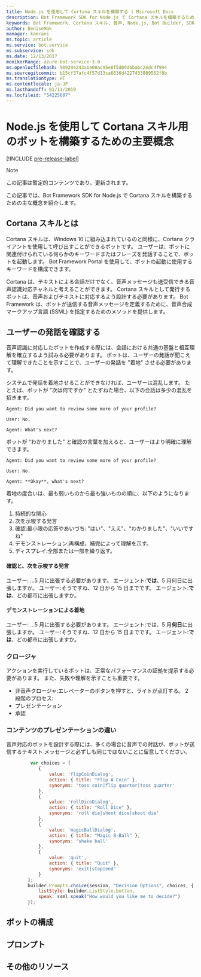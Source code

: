 ```yaml
---
title: Node.js を使用して Cortana スキルを構築する | Microsoft Docs
description: Bot Framework SDK for Node.js で Cortana スキルを構築するための主要概念について説明します。
keywords: Bot Framework, Cortana スキル, 音声, Node.js, Bot Builder, SDK, 主な概念, 主要概念
author: DeniseMak
manager: kamrani
ms.topic: article
ms.service: bot-service
ms.subservice: sdk
ms.date: 12/13/2017
monikerRange: azure-bot-service-3.0
ms.openlocfilehash: 909294243abe00ac95e8f5d89d6babc2edc4f994
ms.sourcegitcommit: b15cf37afc4f57d13ca6636d4227433809562f8b
ms.translationtype: HT
ms.contentlocale: ja-JP
ms.lasthandoff: 01/11/2019
ms.locfileid: "54225687"
---
```

# <a name="key-concepts-for-building-a-bot-for-cortana-skills-using-nodejs"></a>Node.js を使用して Cortana スキル用のボットを構築するための主要概念
 
[!INCLUDE [pre-release-label](../includes/pre-release-label-v3.md)]

> [!NOTE]
> この記事は暫定的コンテンツであり、更新されます。

この記事では、Bot Framework SDK for Node.js で Cortana スキルを構築するための主な概念を紹介します。 

## <a name="what-is-a-cortana-skill"></a>Cortana スキルとは
Cortana スキルは、Windows 10 に組み込まれているのと同様に、Cortana クライアントを使用して呼び出すことができるボットです。 ユーザーは、ボットに関連付けられている何らかのキーワードまたはフレーズを発話することで、ボットを起動します。 Bot Framework Portal を使用して、ボットの起動に使用するキーワードを構成できます。 

Cortana は、テキストによる会話だけでなく、音声メッセージも送受信できる音声認識対応チャネルと考えることができます。 Cortana スキルとして発行するボットは、音声およびテキストに対応するよう設計する必要があります。 Bot Framework は、ボットが送信する音声メッセージを定義するために、音声合成マークアップ言語 (SSML) を指定するためのメソッドを提供します。

## <a name="acknowledge-user-utterances"></a>ユーザーの発話を確認する 

<!-- Establishing conversational understanding -->
<!-- Placeholder: In this section, describe how you have to write your speech to sound natural -->


音声認識に対応したボットを作成する際には、会話における共通の基盤と相互理解を確立するよう試みる必要があります。 ボットは、ユーザーの発話が聞こえて理解できたことを示すことで、ユーザーの発話を "着地" させる必要があります。

システムで発話を着地させることができなければ、ユーザーは混乱します。 たとえば、ボットが "次は何ですか" とたずねた場合、以下の会話は多少の混乱を招きます。

```
Agent: Did you want to review some more of your profile?

User: No.

Agent: What's next?
```

ボットが "わかりました" と確認の言葉を加えると、ユーザーはより明確に理解できます。

```
Agent: Did you want to review some more of your profile?

User: No.

Agent: **Okay**, what's next?
```


着地の度合いは、最も弱いものから最も強いものの順に、以下のようになります。
1. 持続的な関心
2. 次を示唆する発言
3. 確認:最小限の応答やあいづち: "はい"、"ええ"、"わかりました"、"いいですね"
4. デモンストレーション:再構成、補完によって理解を示す。
5. ディスプレイ:全部または一部を繰り返す。

#### <a name="acknowledgement-and-next-relevant-contribution"></a>確認と、次を示唆する発言
ユーザー: ...5 月に出張する必要があります。
エージェント:**では**、5 月何日に出張しますか。
ユーザー:そうですね、12 日から 15 日までです。
エージェント:**では**、どの都市に出張しますか。

#### <a name="grounding-by-demonstration"></a>デモンストレーションによる着地
ユーザー: ...5 月に出張する必要があります。
エージェント:では、5 月**何日**に出張しますか。
ユーザー:そうですね、12 日から 15 日までです。
エージェント:**では**、どの都市に出張しますか。


### <a name="closure"></a>クロージャ

アクションを実行しているボットは、正常なパフォーマンスの証拠を提示する必要があります。
また、失敗や理解を示すことも重要です。 
* 非音声クロージャ:エレベーターのボタンを押すと、ライトが点灯する。
2 段階のプロセス:
* プレゼンテーション 
* 承認


### <a name="differences-in-content-presentation"></a>コンテンツのプレゼンテーションの違い
音声対応のボットを設計する際には、多くの場合に音声での対話が、ボットが送信するテキスト メッセージと必ずしも同じではないことに留意してください。
<!-- If there are differences in what the bot will say, in the text vs the speak fields of a prompt or in a waterfall, for example, discuss them here.

## Speech

You bot uses the **session.say** method to speak to the user. The speak method has three overloads:
* If you pass only one parameter to **session.say**, it can be a text parameter.
* If you pass two parameters to **session.say**, it can take text and SSML.
* If you pass three parameters, the third parameter takes an options structure that specifies all the options you can pass to build an **IMessage** object.

```javascript
var bot = new builder.UniversalBot(connector, function (session) {
    session.say("Hello... I'm a decision making bot.'.", 
        ssml.speak("Hello. I can help you answer all of life's tough questions."));
    session.replaceDialog('rootMenu');
});

```
## Speech in messages

The **IMessage** object provides a **speak** property for SSML. It can be used to play a .wav file.

The **inputHint** property helps indicate to Cortana whether your bot is expecting input. If you're using a built-in prompt, this value is automatically set to the default of **expectingInput**.

The **inputHint** property can take the following values: 
* **expectingInput**: Indicates that the bot is actively expecting a response from the user. Cortana listens for the user to speak into the microphone.
* **acceptingInput**: Indicates that the bot is passively ready for input but is not waiting on a response. Cortana accepts input from the user if the user holds down the microphone button.
* **ignoringInput**: Cortana is ignoring input. Your bot may send this hint if it is actively processing a request and will ignore input from users until the request is complete.

Prompts can take a `speak:` or `retrySpeak` option.

```javascript
        builder.Prompts.choice(session, "Decision Options", choices, {
            listStyle: builder.ListStyle.button,
            speak: ssml.speak("How would you like me to decide?")
        });
```

Prompts.number has *ordinal support*, meaning that you can say "the last", "the first", "the next-to-last" to choose an item in a list.




## Using synonyms

<!-- Axl Rose example -->     
```javascript   
         var choices = [
            { 
                value: 'flipCoinDialog',
                action: { title: "Flip A Coin" },
                synonyms: 'toss coin|flip quarter|toss quarter'
            },
            {
                value: 'rollDiceDialog',
                action: { title: "Roll Dice" },
                synonyms: 'roll die|shoot dice|shoot die'
            },
            {
                value: 'magicBallDialog',
                action: { title: "Magic 8-Ball" },
                synonyms: 'shake ball'
            },
            {
                value: 'quit',
                action: { title: "Quit" },
                synonyms: 'exit|stop|end'
            }
        ];
        builder.Prompts.choice(session, "Decision Options", choices, {
            listStyle: builder.ListStyle.button,
            speak: ssml.speak("How would you like me to decide?")
        });
```


## <a name="configuring-your-bot"></a>ボットの構成

## <a name="prompts"></a>プロンプト


## <a name="additional-resources"></a>その他のリソース

[CortanaGetstarted]: /cortana/getstarted
[SSMLRef]: https://msdn.microsoft.com/en-us/library/hh378377(v=office.14).aspx
